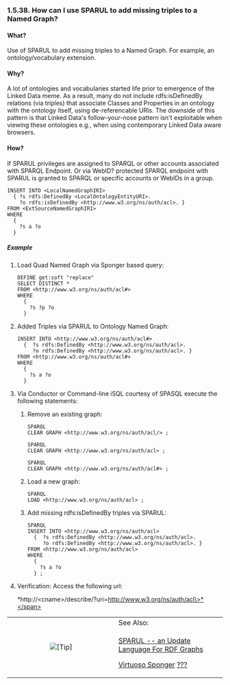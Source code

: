 <div>

<div>

<div>

<div>

### 1.5.38. How can I use SPARUL to add missing triples to a Named Graph?

</div>

</div>

</div>

<div>

<div>

<div>

<div>

#### What?

</div>

</div>

</div>

Use of SPARUL to add missing triples to a Named Graph. For example, an
ontology/vocabulary extension.

</div>

<div>

<div>

<div>

<div>

#### Why?

</div>

</div>

</div>

A lot of ontologies and vocabularies started life prior to emergence of
the Linked Data meme. As a result, many do not include rdfs:isDefinedBy
relations (via triples) that associate Classes and Properties in an
ontology with the ontology itself, using de-referencable URIs. The
downside of this pattern is that Linked Data's follow-your-nose pattern
isn't exploitable when viewing these ontologies e.g., when using
contemporary Linked Data aware browsers.

</div>

<div>

<div>

<div>

<div>

#### How?

</div>

</div>

</div>

If SPARUL privileges are assigned to SPARQL or other accounts associated
with SPARQL Endpoint. Or via WebID? protected SPARQL endpoint with
SPARUL is granted to SPARQL or specific accounts or WebIDs in a group.

``` programlisting
INSERT INTO <LocalNamedGraphIRI>
  { ?s rdfs:DefinedBy <LocalOntologyEntityURI>.
    ?o rdfs:isDefinedBy <http://www.w3.org/ns/auth/acl>. }
FROM <ExtSourceNamedGraphIRI>
WHERE
  {
    ?s a ?o
  }
```

<div>

<div>

<div>

<div>

##### Example

</div>

</div>

</div>

<div>

1.  Load Quad Named Graph via Sponger based query:

    ``` programlisting
    DEFINE get:soft "replace"
    SELECT DISTINCT *
    FROM <http://www.w3.org/ns/auth/acl#>
    WHERE
      {
        ?s ?p ?o
      }
    ```

2.  Added Triples via SPARUL to Ontology Named Graph:

    ``` programlisting
    INSERT INTO <http://www.w3.org/ns/auth/acl#>
      {  ?s rdfs:DefinedBy <http://www.w3.org/ns/auth/acl>.
         ?o rdfs:DefinedBy <http://www.w3.org/ns/auth/acl>. }
    FROM <http://www.w3.org/ns/auth/acl#>
    WHERE
      {
        ?s a ?o
      }
    ```

3.  Via Conductor or Command-line iSQL courtesy of SPASQL execute the
    following statements:

    <div>

    1.  Remove an existing graph:

        ``` programlisting
        SPARQL
        CLEAR GRAPH <http://www.w3.org/ns/auth/acl/> ;

        SPARQL
        CLEAR GRAPH <http://www.w3.org/ns/auth/acl> ;

        SPARQL
        CLEAR GRAPH <http://www.w3.org/ns/auth/acl#> ;
        ```

    2.  Load a new graph:

        ``` programlisting
        SPARQL
        LOAD <http://www.w3.org/ns/auth/acl> ;
        ```

    3.  Add missing rdfs:isDefinedBy triples via SPARUL:

        ``` programlisting
        SPARQL
        INSERT INTO <http://www.w3.org/ns/auth/acl>
          {  ?s rdfs:DefinedBy <http://www.w3.org/ns/auth/acl>.
             ?o rdfs:DefinedBy <http://www.w3.org/ns/auth/acl>. }
        FROM <http://www.w3.org/ns/auth/acl>
        WHERE
          {
            ?s a ?o
          } ;
        ```

    </div>

4.  Verification: Access the following url:

    <span class="emphasis">*http://\<cname\>/describe/?uri=http://www.w3.org/ns/auth/acl\>*</span>

</div>

<div>

<table data-border="0" data-summary="Tip: See Also:">
<colgroup>
<col style="width: 50%" />
<col style="width: 50%" />
</colgroup>
<tbody>
<tr class="odd">
<td rowspan="2" style="text-align: center;" data-valign="top"
width="25"><img src="images/tip.png" alt="[Tip]" /></td>
<td style="text-align: left;">See Also:</td>
</tr>
<tr class="even">
<td style="text-align: left;" data-valign="top"><p><a
href="rdfsparul.html" class="link"
title="16.3.2. SPARUL -- an Update Language For RDF Graphs">SPARUL -- an
Update Language For RDF Graphs</a></p>
<p><a
href="http://virtuoso.openlinksw.com/dataspace/dav/wiki/Main/VirtSponger"
class="ulink" target="_top">Virtuoso Sponger</a> <a
href="rdfsparul.html" class="link"
title="16.3.2. SPARUL -- an Update Language For RDF Graphs">???</a></p></td>
</tr>
</tbody>
</table>

</div>

</div>

</div>

</div>
